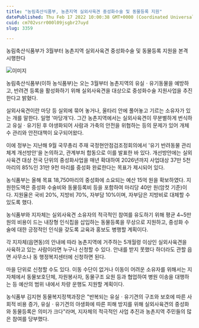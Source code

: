 ```yaml
---
title: "농림축산식품부, 농촌지역 실외사육견 중성화수술 및 동물등록 지원"
datePublished: Thu Feb 17 2022 10:00:38 GMT+0000 (Coordinated Universal Time)
cuid: cm702vsrr000l09jsgbr27uyd
slug: 3359

---
```



농림축산식품부가 3월부터 농촌지역 실외사육견 중성화수술 및 동물등록 지원을 본격 시행한다

![이미지](https://cdn.hashnode.com/res/hashnode/image/upload/v1739253927480/00635098-63ac-46be-a96c-5d209a90c63d.png)

농림축산식품부(이하 농식품부)는 오는 3월부터 농촌지역의 유실ㆍ유기동물을 예방하고, 반려견 등록을 활성화하기 위해 실외사육견을 대상으로 중성화수술 지원사업을 추진한다고 밝혔다.

실외사육견이란 마당 등 실외에 묶어 놓거나, 울타리 안에 풀어놓고 기르는 소유자가 있는 개를 말한다. 일명 '마당개'다. 그간 농촌지역에서는 실외사육견이 무분별하게 번식하고 유실ㆍ유기된 후 야생화되어 사람과 가축의 안전을 위협하는 등의 문제가 있어 개체수 관리와 안전대책이 요구되어왔다.

이에 정부는 지난해 9월 국무총리 주재 국정현안점검조정회의에서 '유기 반려동물 관리체계 개선방안'을 논의하고, 관계부처 합동으로 이를 발표한 바 있다. 개선방안에는 실외사육견 대상 전국 단위의 중성화사업을 매년 확대하여 2026년까지 사업대상 37만 5천 마리의 85%인 31만 9천 마리를 중성화 완료한다는 목표가 제시되어 있다.

농식품부는 올해 목표 18,750마리의 중성화에 소요되는 예산 15억 원을 확보하였다. 지원한도액은 중성화 수술비와 동물등록비 등을 포함하여 마리당 40만 원(암컷 기준)이다. 지원율은 국비 20%, 지방비 70%, 자부담 10%이며, 자부담은 지방비로 대체할 수 있도록 했다.

농식품부와 지자체는 실외사육견 소유자의 적극적인 참여를 유도하기 위해 평균 4~5만 원의 비용이 드는 내장형 인식칩을 삽입하는 동물등록을 무상으로 지원하고, 중성화 수술에 대한 긍정적인 인식을 갖도록 교육과 홍보도 병행할 계획이다.

각 지자체(읍면동)의 안내에 따라 농촌지역에 거주하는 5개월령 이상인 실외사육견을 사육하고 있는 사람이라면 누구나 신청할 수 있다. 안내를 받지 못했다 하더라도 관할 읍면 사무소나 동 행정복지센터에 신청하면 된다.

마을 단위로 신청할 수도 있다. 이동 수단이 없거나 이동이 어려운 소유자를 위해서는 지자체에서 동물보호단체, 자원봉사자, 동물구조 요원 등과 협업하여 병원 이송을 대행하는 등 예산의 범위 내에서 차량 운행도 지원할 계획이다.

농식품부 김지현 동물복지정책과장은 "반복되는 유실ㆍ유기견의 구조와 보호에 따른 사회적 비용 증가, 유실ㆍ유기견의 야생화에 따른 피해 방지를 위해 실외사육견의 중성화와 동물등록은 의미가 크다"라며, 지자체의 적극적인 사업 추진과 농촌지역 주민들의 많은 참여를 당부했다.